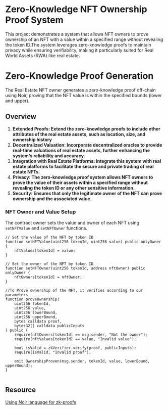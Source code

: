 # Zero-Knowledge NFT Ownership Proof System

This project demonstrates a system that allows NFT owners to prove ownership of an NFT with a value within a specified range without revealing the token ID.The system leverages zero-knowledge proofs to maintain privacy while ensuring verifiability, making it particularly suited for Real World Assets (RWA) like real estate.

# Zero-Knowledge Proof Generation
The Real Estate NFT owner generates a zero-knowledge proof off-chain using Noir, proving that the NFT value is within the specified bounds (lower and upper).

## Overview
1. **Extended Proofs: Extend the zero-knowledge proofs to include other attributes of the real estate assets, such as location, size, and ownership history**
2. **Decentralized Valuation: Incorporate decentralized oracles to provide real-time valuations of real estate assets, further enhancing the system's reliability and accuracy.**
3. **Integration with Real Estate Platforms: Integrate this system with real estate platforms to facilitate the secure and private trading of real estate NFTs.**
4. **Privacy: The zero-knowledge proof system allows NFT owners to prove the value of their assets within a specified range without revealing the token ID or any other sensitive information.**
5. **Security: Ensures that only the legitimate owner of the NFT can prove ownership and the associated value.**






### NFT Owner and Value Setup

The contract owner sets the value and owner of each NFT using `setNFTValue` and `setNFTOwner` functions.

```solidity
// Set the value of the NFT by token ID
function setNFTValue(uint256 tokenId, uint256 value) public onlyOwner {
    nftValues[tokenId] = value;
}

// Set the owner of the NFT by token ID
function setNFTOwner(uint256 tokenId, address nftOwner) public onlyOwner {
    nftOwners[tokenId] = nftOwner;
}

//To Prove ownership of the NFT, it verifies according to our parameters
function proveOwnership(
    uint256 tokenId,
    uint256 value,
    uint256 lowerBound,
    uint256 upperBound,
    bytes calldata proof,
    bytes32[] calldata publicInputs
) public {
    require(nftOwners[tokenId] == msg.sender, "Not the owner");
    require(nftValues[tokenId] == value, "Invalid value");

    bool isValid = zkVerifier.verify(proof, publicInputs);
    require(isValid, "Invalid proof");

    emit OwnershipProven(msg.sender, tokenId, value, lowerBound, upperBound);
}


```

## Resource 
[Using Noir language for zk-proofs](https://dev.to/turupawn/zk-speedrun-3-dsls-in-15-minutes-noir-circom-zokrates-g3d)
